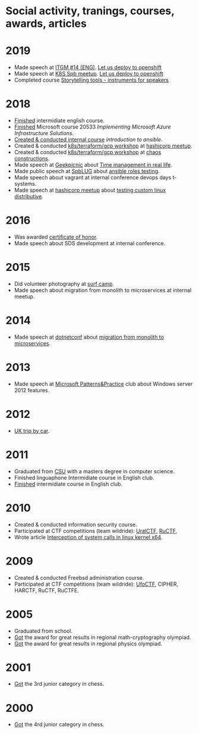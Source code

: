 # Social activity, tranings, courses, awards, articles

# 2019
* Made speech at [ITGM #14 (ENG)](https://piter-united.ru/#rec91713889). [Let us deploy to openshift](it/deploy2openshift-en.md) 
* Made speech at [K8S Spb meetup](https://www.meetup.com/kubernetes-spb/events/258970186/). [Let us deploy to openshift](it/deploy2openshift-en.md) 
* Completed course [Storytelling tools - instruments for speakers](assets/2019_storytelling.png?raw=true)

# 2018
* [Finished](assets/2018_english.jpg?raw=true) intermidiate english course.
* [Finished](assets/2018_azure.jpg) Microsoft course 20533 _Implementing Microsoft Azure Infrastructure Solutions_.
* [Created & conducted internal course](assets/2018_ansible.jpg) _introduction to ansible_.
* Created & conducted [k8s/terraform/gcp workshop](https://cloud.mail.ru/public/F193/yjoC7irob) at [hashicorp meetup](https://www.meetup.com/St-Petersburg-Russia-HashiCorp-User-Group/events/253644141/).
* Created & conducted [k8s/terraform/gcp workshop](https://cloud.mail.ru/public/MK6G/DgNtrv5x5) at [chaos constructions](https://chaosconstructions.ru/).
* Made speech at [Geekpicnic](https://vk.com/geekpicnicspb2018) about [Time management in real life](life/time-management-irl.md).
* Made public speech at [SpbLUG](http://spblug.org/) about [ansible roles testing](it/test-ansible-roles-via-testkitchen-inside-hyperv.md).
* Made speech about vagrant at internal conference devops days t-systems.
* Made speech at [hashicorp meetup](https://www.meetup.com/St-Petersburg-Russia-HashiCorp-User-Group/events/247154437/) about [testing custom linux distributive]((it/how-to-test-custom-os-distr.md)).

# 2016
* Was awarded [certificate of honor](assets/2016_rcntec.jpg).
* Made speech about SDS development at internal conference.

# 2015
* Did volunteer photography at [surf camp](https://vk.com/aloha74).
* Made speech about migration from monolith to microservices at internal meetup.

# 2014
* Made speech at [dotnetconf](http://dotnetconf.ru/materialy/monitoringandalerting) about [migration from monolith to microservices](it/monolith-to-microservices.md).

# 2013
* Made speech at [Microsoft Patterns&Practice](http://ineta.ru/MPPC/Meeting/2013-03-20-18-30) club about Windows server 2012 features.

# 2012
* [UK trip by car](life/UK-trip-by-car.md).

# 2011
* Graduated from [CSU](http://www.csu.ru/) with a  masters degree in computer science.
* Finished linguaphone Intermidiate course in English club.
* [Finished](assets/2011_english.jpg) intermidiate course in English club.

# 2010
* Created & conducted information security course.
* Participated at CTF competitions (team wildride): [UralCTF](assets/2010_uralctg.jpg), [RuCTF](assets/2010_ructf.jpg),
* Wrote article [Interception of system calls in linux kernel x64](https://habr.com/post/110369/).

# 2009
* Created & conducted Freebsd administration course.
* Participated at CTF competitions (team wildride): [UfoCTF](assets/2009_ufoctf.jpg), CIPHER, HARCTF, RuCTF, RuCTFE.

# 2005
* Graduated from school.
* [Got](assets/2005_crypto.jpg) the award for great results in regional math-cryptography olympiad.
* [Got](assets/2005_base.jpg) the award for great results in regional physics olympiad.

# 2001
* [Got](assets/2001_chess.jpg) the 3rd junior category in chess.

# 2000
* [Got](assets/2001_chess.jpg) the 4rd junior category in chess.
